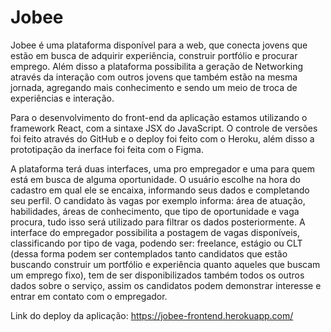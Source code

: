 # Jobee

Jobee é uma plataforma disponível para a web, que conecta jovens que estão em busca de adquirir experiência, construir portfólio e procurar emprego. Além disso a plataforma possibilita a geração de Networking através da interação com outros jovens que também estão na mesma jornada, agregando mais conhecimento e sendo um meio de troca de experiências e interação.

Para o desenvolvimento do front-end da aplicação estamos utilizando o framework React, com a sintaxe JSX do JavaScript. O controle de versões foi feito através do GitHub e o deploy foi feito com o Heroku, além disso a prototipação da inerface foi feita com o Figma.

A plataforma terá duas interfaces, uma pro empregador e uma para quem está em busca de alguma oportunidade. O usuário escolhe na hora do cadastro em qual ele se encaixa, informando seus dados e completando seu perfil. O candidato às vagas por exemplo informa: área de atuação, habilidades, áreas de conhecimento, que tipo de oportunidade e vaga procura, tudo isso será utilizado para filtrar os dados posteriormente. A interface do empregador possibilita a postagem de vagas disponíveis, classificando por tipo de vaga, podendo ser: freelance, estágio ou CLT (dessa forma podem ser contemplados tanto candidatos que estão buscando construir um portfólio e experiência quanto aqueles que buscam um emprego fixo), tem de ser disponibilizados também todos os outros dados sobre o serviço, assim os candidatos podem demonstrar interesse e entrar em contato com o empregador.

Link do deploy da aplicação: https://jobee-frontend.herokuapp.com/